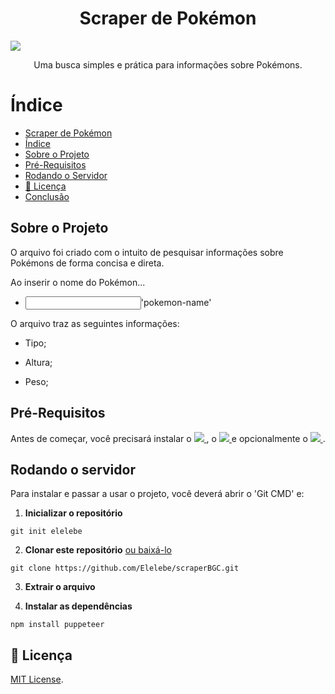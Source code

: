 <h1 align = "center">Scraper de Pokémon</h1>
<img src = 'https://i0.wp.com/multarte.com.br/wp-content/uploads/2019/03/pokemon-png-logo.png?fit=2000%2C736&ssl=1'>
<p align = "center">Uma busca simples e prática para informações sobre Pokémons.</p>

# Índice 
* [Scraper de Pokémon](#scraper-de-pokémon)
* [Índice](#índice)
* [Sobre o Projeto](#sobre-o-projeto)
* [Pré-Requisitos](#pré-requisitos)
* [Rodando o Servidor](#rodando-o-servidor)
* [📝 Licença](#-licença)
* [Conclusão](#conclusão)

<h2>Sobre o Projeto</h2>
 
<p>O arquivo foi criado com o intuito de pesquisar informações sobre Pokémons de forma concisa e direta.</p>
<p>Ao inserir o nome do Pokémon...</p>

<ul>
 <li>
  <input type = "text">'pokemon-name'</input>
 </li>
</ul>
            
<p>O arquivo traz as seguintes informações:<p>
 
 <ul>
  <li>
   <p>Tipo;</p>
  </li>
  <li>
   <p>Altura;</p>
  </li>
  <li>
   <p>Peso;</p>
  </li>
 </ul>
 
 <h2>Pré-Requisitos</h2>

<p>Antes de começar, você precisará instalar o 

<a href = 'https://nodejs.org/en/download/'>
 <img src = 'https://img.shields.io/badge/node-js-brightgreen'>
 </a>
 , o 
 <a href = 'https://git-scm.com'>
  <img src = 'https://img.shields.io/badge/Git-v2.39.0-orange'>
 </a>
 e opcionalmente o 
 <a href = 'https://code.visualstudio.com'>
  <img src = 'https://img.shields.io/badge/VS-Code-blue'>
 </a>.<p>
 
 <h2>Rodando o servidor</h2>

Para instalar e passar a usar o projeto, você deverá abrir o 'Git CMD' e:

1. **Inicializar o repositório**

  ```shell
  git init elelebe
  ```
  
2. **Clonar este repositório** <a href = https://github.com/Elelebe/scraperBGC/archive/refs/heads/main.zip>ou baixá-lo</a>

 ```shell
 git clone https://github.com/Elelebe/scraperBGC.git
 ```
 
 3. **Extrair o arquivo**

 4. **Instalar as dependências**

```shell
npm install puppeteer
```


## 📝 Licença

[MIT License](./LICENSE).
